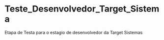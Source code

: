 # Teste_Desenvolvedor_Target_Sistema
Etapa de Testa para o estagio de desenvolvedor da Target Sistemas
